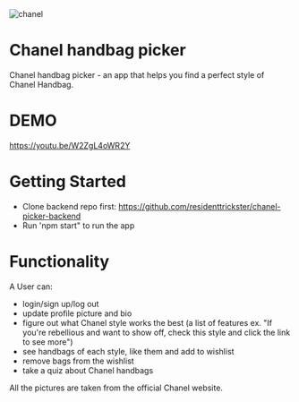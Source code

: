 <img src="https://i.imgur.com/OxOeFcT.jpg" alt="chanel" />

# Chanel handbag picker 

Chanel handbag picker - an app that helps you find a perfect style of Chanel Handbag.

# DEMO

https://youtu.be/W2ZgL4oWR2Y

# Getting Started

- Clone backend repo first: https://github.com/residenttrickster/chanel-picker-backend
- Run 'npm start" to run the app

# Functionality

A User can:

- login/sign up/log out 
- update profile picture and bio
- figure out what Chanel style works the best (a list of features ex. "If you're rebellious and want to show off, check this style and click the link to see more")
- see handbags of each style, like them and add to wishlist
- remove bags from the wishlist 
- take a quiz about Chanel handbags

All the pictures are taken from the official Chanel website.

